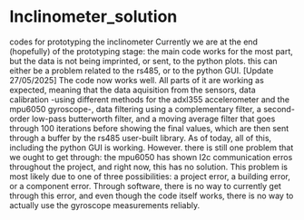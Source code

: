 # Inclinometer_solution
codes for prototyping the inclinometer
Currently we are at the end (hopefully) of the prototyping stage: the main code works for the most part, but the data is not being imprinted, or sent, to the python plots.
this can either be a problem related to the rs485, or to the python GUI.
[Update 27/05/2025]
The code now works well. All parts of it are working as expected, meaning that the data aquisition from the sensors, data calibration -using different methods for the adxl355 accelerometer and the mpu6050 gyroscope-, data filtering using a complementary filter, a second-order low-pass butterworth filter, and a moving average filter that goes through 100 iterations before showing the final values, which are then sent through a buffer by the rs485 user-built library. As of today, all of this, including the python GUI is working. However. there is still one problem that we ought to get through: the mpu6050 has shown I2c communication erros throughout the project, and right now, this has no solution. This problem is most likely due to one of three possibilities: a project error, a building error, or a component error. Through software, there is no way to currently get through this error, and even though the code itself works, there is no way to actually use the gyroscope measurements reliably. 
